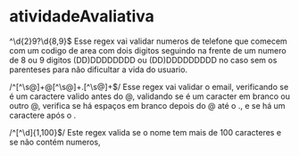# atividadeAvaliativa
^\d{2}9?\d{8,9}$
Esse regex vai validar numeros de telefone que comecem com um codigo de area com dois digitos
seguindo na frente de um numero de 8 ou 9 digitos 
(DD)DDDDDDDD ou (DD)DDDDDDDDD no caso sem os parenteses para não dificultar a vida do usuario.

 /^[^\s@]+@[^\s@]+\.[^\s@]+$/
Esse regex vai validar o email, verificando se é um caractere valido antes do @, validando se é um caracter em branco ou
outro @, verifica se há espaços em branco depois do @ até o ., e se há um caractere após o .

/^[^\d]{1,100}$/
Este regex valida se o nome tem mais de 100 caracteres e se não contém numeros, 

